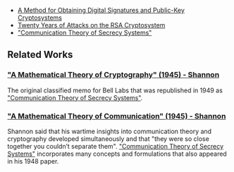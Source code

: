 * [A Method for Obtaining Digital Signatures and Public-Key Cryptosystems](http://people.csail.mit.edu/rivest/Rsapaper.pdf)
* [Twenty Years of Attacks on the RSA Cryptosystem](https://crypto.stanford.edu/~dabo/papers/RSA-survey.pdf)
* ["Communication Theory of Secrecy Systems"](communication-theory-of-secrecy-systems.pdf)

## Related Works
### ["A Mathematical Theory of Cryptography" (1945) - Shannon](http://www.cs.bell-labs.com/who/dmr/pdfs/shannoncryptshrt.pdf)
The original classified memo for Bell Labs that was republished in 1949 as ["Communication Theory of Secrecy Systems"](communication-theory-of-secrecy-systems.pdf).

### ["A Mathematical Theory of Communication" (1945) - Shannon](../information_theory/a-mathematical-theory-of-communication-1948.pdf)
Shannon said that his wartime insights into communication theory and cryptography developed simultaneously and that "they were so close together you couldn’t separate them". ["Communication Theory of Secrecy Systems"](communication-theory-of-secrecy-systems.pdf) incorporates many concepts and formulations that also appeared in his 1948 paper.
